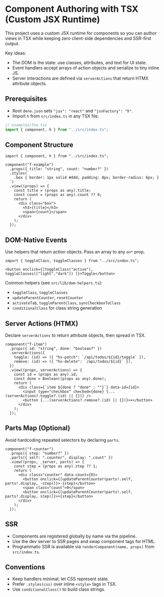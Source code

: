 # Component Authoring with TSX (Custom JSX Runtime)

This project uses a custom JSX runtime for components so you can author views in TSX while keeping zero client-side dependencies and SSR-first output.

Key ideas:
- The DOM is the state: use classes, attributes, and text for UI state.
- Event handlers accept arrays of action objects and serialize to tiny inline JS.
- Server interactions are defined via `serverActions` that return HTMX attribute objects.

## Prerequisites
- Root `deno.json` sets `"jsx": "react"` and `"jsxFactory": "h"`.
- Import `h` from `src/index.ts` in any TSX file.

```ts
// examples/foo.tsx
import { component, h } from "../src/index.ts";
```

## Component Structure

```tsx
import { component, h } from "../src/index.ts";

component("f-example")
  .props({ title: "string", count: "number?" })
  .styles(`
    .box { border: 1px solid #ddd; padding: 8px; border-radius: 6px; }
  `)
  .view((props) => {
    const title = (props as any).title;
    const count = (props as any).count ?? 0;
    return (
      <div class="box">
        <h3>{title}</h3>
        <span>{count}</span>
      </div>
    );
  });
```

## DOM-Native Events
Use helpers that return action objects. Pass an array to any `on*` prop.

```tsx
import { toggleClass, toggleClasses } from "../src/index.ts";

<button onclick={[toggleClass("active"), toggleClasses(["light","dark"]) ]}>Toggle</button>
```

Common helpers (see `src/lib/dom-helpers.ts`):
- `toggleClass`, `toggleClasses`
- `updateParentCounter`, `resetCounter`
- `activateTab`, `toggleParentClass`, `syncCheckboxToClass`
- `conditionalClass` for class string generation

## Server Actions (HTMX)
Declare `serverActions` to return attribute objects, then spread in TSX.

```tsx
component("f-item")
  .props({ id: "string", done: "boolean?" })
  .serverActions({
    toggle: (id) => ({ "hx-patch": `/api/todos/${id}/toggle` }),
    remove: (id) => ({ "hx-delete": `/api/todos/${id}` }),
  })
  .view((props, serverActions) => {
    const id = (props as any).id;
    const done = Boolean((props as any).done);
    return (
      <div class={`item ${done ? "done" : ""}`} data-id={id}>
        <input type="checkbox" checked={done} {...(serverActions?.toggle?.(id) || {})} />
        <button {...(serverActions?.remove?.(id) || {})}>×</button>
      </div>
    );
  });
```

## Parts Map (Optional)
Avoid hardcoding repeated selectors by declaring `parts`.

```tsx
component("f-counter")
  .props({ step: "number?" })
  .parts({ self: ".counter", display: ".count" })
  .view((props, _server, parts) => {
    const step = (props as any).step ?? 1;
    return (
      <div class="counter" data-count={0}>
        <button onclick={[updateParentCounter(parts!.self, parts!.display, -step)]}>-{step}</button>
        <span class="count">0</span>
        <button onclick={[updateParentCounter(parts!.self, parts!.display, step)]}>+{step}</button>
      </div>
    );
  });
```

## SSR
- Components are registered globally by name via the pipeline.
- Use the dev server to SSR pages and swap component tags for HTML.
- Programmatic SSR is available via `renderComponent(name, props)` from `src/index.ts`.

## Conventions
- Keep handlers minimal; let CSS represent state.
- Prefer `.styles(css)` over inline `<style>` tags in TSX.
- Use `conditionalClass()` to build class strings.

